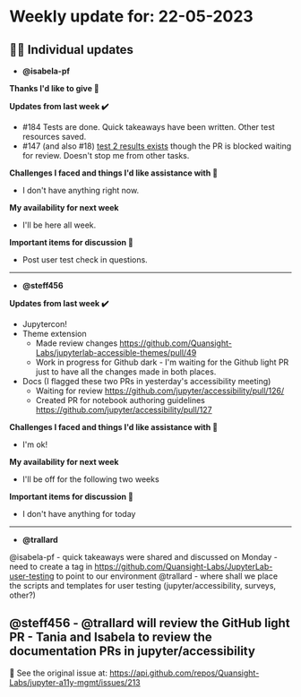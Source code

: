 # Weekly update for: 22-05-2023

## :singer: Individual updates

- **@isabela-pf** 

 **Thanks I'd like to give 🙌** 

**Updates from last week :heavy_check_mark:**

- #184 Tests are done. Quick takeaways have been written. Other test resources saved.
- #147 (and also #18) [test 2 results exists](https://github.com/Iota-School/notebooks-for-all/pull/56) though the PR is blocked waiting for review. Doesn't stop me from other tasks. 

**Challenges I faced and things I'd like assistance with 🙏**
- I don't have anything right now.

**My availability for next week**
- I'll be here all week.

**Important items for discussion 💬**
- Post user test check in questions. 
---

- **@steff456** 

 **Updates from last week :heavy_check_mark:**
- Jupytercon!
- Theme extension
   - Made review changes https://github.com/Quansight-Labs/jupyterlab-accessible-themes/pull/49
   - Work in progress for Github dark - I'm waiting for the Github light PR just to have all the changes made in both places.
- Docs (I flagged these two PRs in yesterday's accessibility meeting)
   - Waiting for review https://github.com/jupyter/accessibility/pull/126/
   - Created PR for notebook authoring guidelines https://github.com/jupyter/accessibility/pull/127

**Challenges I faced and things I'd like assistance with 🙏**
- I'm ok!

**My availability for next week**
- I'll be off for the following two weeks

**Important items for discussion 💬**
- I don't have anything for today 
---

- **@trallard** 

 @isabela-pf 
	- quick takeaways were shared and discussed on Monday
	- need to create a tag in https://github.com/Quansight-Labs/JupyterLab-user-testing to point to our environment  @trallard 
	- where shall we place the scripts and templates for user testing (jupyter/accessibility, surveys, other?)


@steff456 
	- @trallard  will review the GitHub light PR
	- Tania and Isabela to review the documentation PRs in jupyter/accessibility 
---


:link: See the original issue at: <https://api.github.com/repos/Quansight-Labs/jupyter-a11y-mgmt/issues/213>

